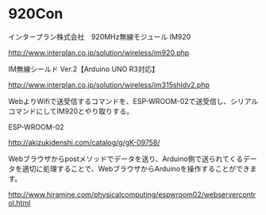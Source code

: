 # 920Con

インタープラン株式会社　920MHz無線モジュール IM920

http://www.interplan.co.jp/solution/wireless/im920.php

IM無線シールド Ver.2【Arduino UNO R3対応】

http://www.interplan.co.jp/solution/wireless/im315shldv2.php


WebよりWifiで送受信するコマンドを、ESP-WROOM-02で送受信し、シリアルコマンドにしてIM920とやり取りする。

ESP-WROOM-02

http://akizukidenshi.com/catalog/g/gK-09758/

Webブラウザからpostメソッドでデータを送り、Arduino側で送られてくるデータを適切に処理することで、WebブラウザからArduinoを操作することができます。

http://www.hiramine.com/physicalcomputing/espwroom02/webservercontrol.html
